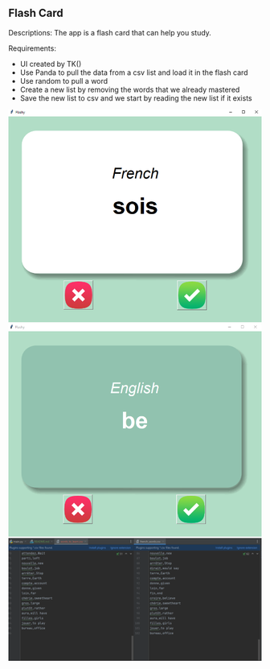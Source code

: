 Flash Card
-
Descriptions: The app is a flash card that can help you study.

Requirements:
- UI created by TK()
- Use Panda to pull the data from a csv list and load it in the flash card
- Use random to pull a word
- Create a new list by removing the words that we already mastered
- Save the new list to csv and we start by reading the new list if it exists


![img.png](img.png)
![img_1.png](img_1.png)
![img_2.png](img_2.png)